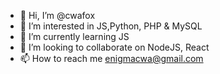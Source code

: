 - 👋 Hi, I’m @cwafox
- 👀 I’m interested in JS,Python, PHP & MySQL
- 🌱 I’m currently learning JS
- 💞️ I’m looking to collaborate on NodeJS, React
- 📫 How to reach me enigmacwa@gmail.com
